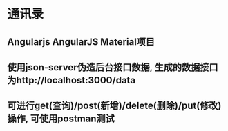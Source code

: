 # 通讯录

## Angularjs  AngularJS Material项目

## 使用json-server伪造后台接口数据, 生成的数据接口为http://localhost:3000/data
## 可进行get(查询)/post(新增)/delete(删除)/put(修改)操作, 可使用postman测试



